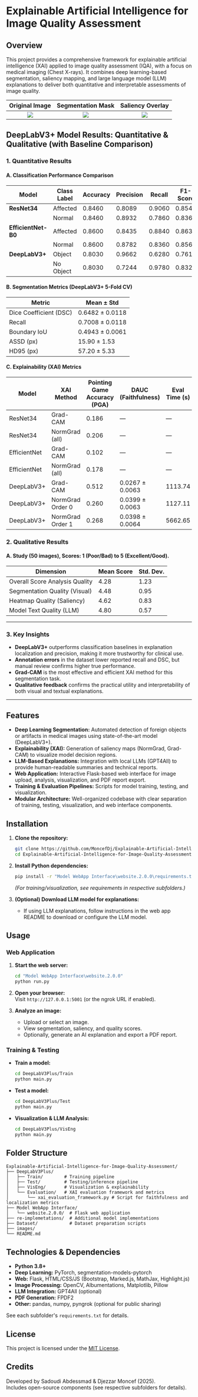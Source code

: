 # Explainable Artificial Intelligence for Image Quality Assessment

## Overview

This project provides a comprehensive framework for explainable artificial intelligence (XAI) applied to image quality assessment (IQA), with a focus on medical imaging (Chest X-rays). It combines deep learning-based segmentation, saliency mapping, and large language model (LLM) explanations to deliver both quantitative and interpretable assessments of image quality.

| **Original Image** | **Segmentation Mask** | **Saliency Overlay** |
|:------------------:|:---------------------:|:---------------------:|
| ![](images/original_img_256.png.png) | ![](images/segmentation_mask_256.png.png) | ![](images/saliency_overlay_256.png.png) |



## DeepLabV3+ Model Results: Quantitative & Qualitative (with Baseline Comparison)

### 1. Quantitative Results

#### **A. Classification Performance Comparison**

| Model                | Class Label   | Accuracy | Precision | Recall  | F1-Score | Specificity |
|----------------------|--------------|----------|-----------|---------|----------|-------------|
| **ResNet34**         | Affected     | 0.8460   | 0.8089    | 0.9060  | 0.8547   | 0.7860      |
|                      | Normal       | 0.8460   | 0.8932    | 0.7860  | 0.8362   | 0.9060      |
| **EfficientNet-B0**  | Affected     | 0.8600   | 0.8435    | 0.8840  | 0.8633   | 0.8360      |
|                      | Normal       | 0.8600   | 0.8782    | 0.8360  | 0.8566   | 0.8840      |
| **DeepLabV3+**       | Object       | 0.8030   | 0.9662    | 0.6280  | 0.7612   | 0.9780      |
|                      | No Object    | 0.8030   | 0.7244    | 0.9780  | 0.8323   | 0.6280      |


#### **B. Segmentation Metrics (DeepLabV3+ 5-Fold CV)**

| Metric                  | Mean ± Std      |
|-------------------------|-----------------|
| Dice Coefficient (DSC)  | 0.6482 ± 0.0118 |
| Recall                  | 0.7008 ± 0.0118 |
| Boundary IoU            | 0.4943 ± 0.0061 |
| ASSD (px)               | 15.90 ± 1.53    |
| HD95 (px)               | 57.20 ± 5.33    |

#### **C. Explainability (XAI) Metrics**

| Model         | XAI Method        | Pointing Game Accuracy (PGA) | DAUC (Faithfulness) | Eval Time (s) |
|---------------|-------------------|------------------------------|---------------------|---------------|
| ResNet34      | Grad-CAM          | 0.186                        | —                   | —             |
| ResNet34      | NormGrad (all)    | 0.206                        | —                   | —             |
| EfficientNet  | Grad-CAM          | 0.102                        | —                   | —             |
| EfficientNet  | NormGrad (all)    | 0.178                        | —                   | —             |
| DeepLabV3+    | Grad-CAM          | 0.512                        | 0.0267 ± 0.0063     | 1113.74       |
| DeepLabV3+    | NormGrad Order 0  | 0.260                        | 0.0399 ± 0.0063     | 1127.11       |
| DeepLabV3+    | NormGrad Order 1  | 0.268                        | 0.0398 ± 0.0064     | 5662.65       |


### 2. Qualitative Results

#### **A. Study (50 images), Scores: 1 (Poor/Bad) to 5 (Excellent/Good).**

| Dimension                        | Mean Score | Std. Dev. |
|-----------------------------------|------------|-----------|
| Overall Score Analysis Quality    | 4.28       | 1.23      |
| Segmentation Quality (Visual)     | 4.48       | 0.95      |
| Heatmap Quality (Saliency)        | 4.62       | 0.83      |
| Model Text Quality (LLM)          | 4.80       | 0.57      |




---

### 3. Key Insights

- **DeepLabV3+** outperforms classification baselines in explanation localization and precision, making it more trustworthy for clinical use.
- **Annotation errors** in the dataset lower reported recall and DSC, but manual review confirms higher true performance.
- **Grad-CAM** is the most effective and efficient XAI method for this segmentation task.
- **Qualitative feedback** confirms the practical utility and interpretability of both visual and textual explanations.

---


## Features

- **Deep Learning Segmentation:** Automated detection of foreign objects or artifacts in medical images using state-of-the-art model (DeepLabV3+).
- **Explainability (XAI):** Generation of saliency maps (NormGrad, Grad-CAM) to visualize model decision regions.
- **LLM-Based Explanations:** Integration with local LLMs (GPT4All) to provide human-readable summaries and technical reports.
- **Web Application:** Interactive Flask-based web interface for image upload, analysis, visualization, and PDF report export.
- **Training & Evaluation Pipelines:** Scripts for model training, testing, and visualization.
- **Modular Architecture:** Well-organized codebase with clear separation of training, testing, visualization, and web interface components.

## Installation

1. **Clone the repository:**
   ```bash
   git clone https://github.com/MoncefDj/Explainable-Artificial-Intelligence-for-Image-Quality-Assessment.git
   cd Explainable-Artificial-Intelligence-for-Image-Quality-Assessment
   ```

2. **Install Python dependencies:**
   ```bash
   pip install -r "Model WebApp Interface\website.2.0.0\requirements.txt"
   ```
   *(For training/visualization, see requirements in respective subfolders.)*

3. **(Optional) Download LLM model for explanations:**
   - If using LLM explanations, follow instructions in the web app README to download or configure the LLM model.

## Usage

### Web Application

1. **Start the web server:**
   ```bash
   cd "Model WebApp Interface\website.2.0.0"
   python run.py
   ```
2. **Open your browser:**  
   Visit `http://127.0.0.1:5001` (or the ngrok URL if enabled).

3. **Analyze an image:**
   - Upload or select an image.
   - View segmentation, saliency, and quality scores.
   - Optionally, generate an AI explanation and export a PDF report.

### Training & Testing

- **Train a model:**
  ```bash
  cd DeepLabV3Plus/Train
  python main.py
  ```
- **Test a model:**
  ```bash
  cd DeepLabV3Plus/Test
  python main.py
  ```
- **Visualization & LLM Analysis:**
  ```bash
  cd DeepLabV3Plus/VisEng
  python main.py
  ```

## Folder Structure

```
Explainable-Artificial-Intelligence-for-Image-Quality-Assessment/
├── DeepLabV3Plus/
│   ├── Train/        # Training pipeline
│   ├── Test/         # Testing/inference pipeline
│   ├── VisEng/       # Visualization & explainability
│   └── Evaluation/   # XAI evaluation framework and metrics
│       └── xai_evaluation_framework.py # Script for faithfulness and localization metrics
├── Model WebApp Interface/
│   └── website.2.0.0/  # Flask web application
├── re-implemetations/  # Additional model implementations
├── Dataset/            # Dataset preparation scripts
├── images/
└── README.md
```

## Technologies & Dependencies

- **Python 3.8+**
- **Deep Learning:** PyTorch, segmentation-models-pytorch
- **Web:** Flask, HTML/CSS/JS (Bootstrap, Marked.js, MathJax, Highlight.js)
- **Image Processing:** OpenCV, Albumentations, Matplotlib, Pillow
- **LLM Integration:** GPT4All (optional)
- **PDF Generation:** FPDF2
- **Other:** pandas, numpy, pyngrok (optional for public sharing)

See each subfolder's `requirements.txt` for details.



## License

This project is licensed under the [MIT License](./Model%20WebApp%20Interface/website.2.0.0/LICENSE).

## Credits

Developed by Sadoudi Abdessmad & Djezzar Moncef (2025).  
Includes open-source components (see respective subfolders for details).
